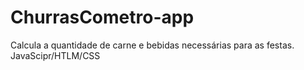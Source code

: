 # ChurrasCometro-app
Calcula a quantidade de carne e bebidas necessárias para as festas. JavaScipr/HTLM/CSS
